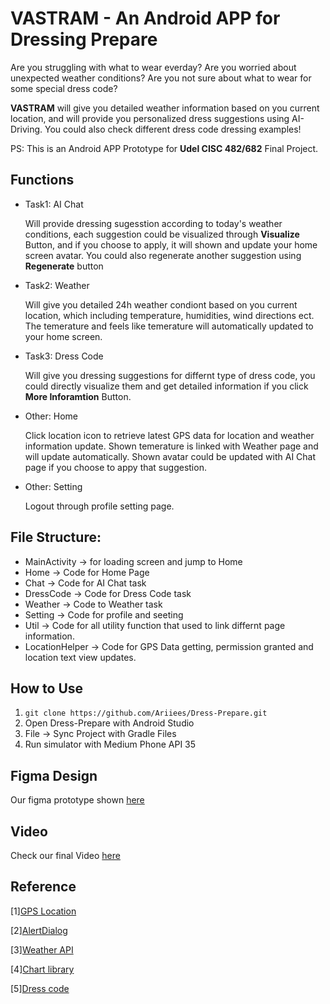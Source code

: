 # VASTRAM - An Android APP for Dressing Prepare
Are you struggling with what to wear everday? Are you worried about unexpected weather conditions? Are you not sure about what to wear for some special dress code?

**VASTRAM** will give you detailed weather information based on you current location, and will provide you personalized dress suggestions using AI-Driving. You could also check different dress code dressing examples!

PS: This is an Android APP Prototype for **Udel CISC 482/682** Final Project.

## Functions
- Task1: AI Chat

  Will provide dressing sugesstion according to today's weather conditions, each suggestion could be visualized through **Visualize** Button, and if you choose to apply, it will shown and update your home screen avatar. You could also regenerate another suggestion using **Regenerate** button
  
- Task2: Weather
  
  Will give you detailed 24h weather condiont based on you current location, which including temperature, humidities, wind directions ect. The temerature and feels like temerature will automatically updated to your home screen.
  
- Task3: Dress Code
  
  Will give you dressing suggestions for differnt type of dress code, you could directly visualize them and get detailed information if you click **More Inforamtion** Button.

- Other: Home
  
  Click location icon to retrieve latest GPS data for location and weather information update.
  Shown temerature is linked with Weather page and will update automatically.
  Shown avatar could be updated with AI Chat page if you choose to appy that suggestion.
  
- Other: Setting

  Logout through profile setting page.

## File Structure: 
- MainActivity -> for loading screen and jump to Home
- Home -> Code for Home Page
- Chat -> Code for AI Chat task
- DressCode -> Code for Dress Code task
- Weather -> Code to Weather task
- Setting -> Code for profile and seeting
- Util -> Code for all utility function that used to link differnt page information.
- LocationHelper -> Code for GPS Data getting, permission granted and location text view updates.

## How to Use
1. ```git clone https://github.com/Ariiees/Dress-Prepare.git```
2. Open Dress-Prepare with Android Studio
3. File -> Sync Project with Gradle Files
4. Run simulator with Medium Phone API 35

## Figma Design
Our figma prototype shown [here](https://www.figma.com/proto/rbjHhWBnqQBYRo0ghO191P/Dress-Prepare-team-library?node-id=3353-1150&starting-point-node-id=3318%3A3499&t=NlOzoQFdFFG42OKP-1)

## Video
Check our final Video [here](https://drive.google.com/file/d/1usHHalKx1eaGP5_iDqU0mag9x3pWFcO7/view?usp=sharing)

## Reference
[1][GPS Location](https://developers.google.com/android/reference/com/google/android/gms/location/package-summary)

[2][AlertDialog](https://developer.android.com/reference/android/app/AlertDialog)

[3][Weather API](https://open-meteo.com)

[4][Chart library](https://github.com/PhilJay/MPAndroidChart/tree/master)

[5][Dress code](https://www.paperlesspost.com/blog/the-ultimate-guide-to-wedding-dress-codes-and-guest-attire/#)
